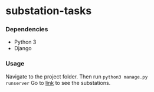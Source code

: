 # substation-tasks

### Dependencies
<ul>
<li>Python 3</li>
<li>Django</li>
</ul>

### Usage
Navigate to the project folder. Then run 
<code>python3 manage.py runserver</code>
Go to [link](http://127.0.0.1:8000/showdata/) to see the substations.
